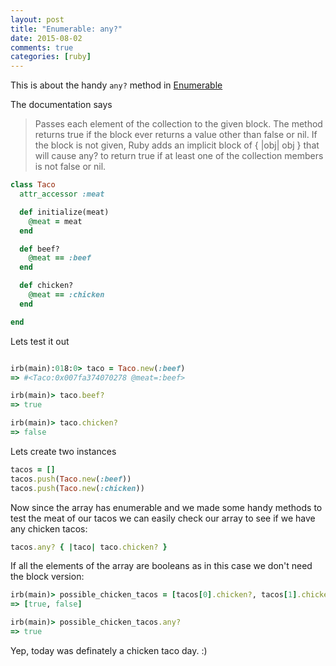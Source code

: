 ```yaml
---
layout: post
title: "Enumerable: any?"
date: 2015-08-02
comments: true
categories: [ruby]
---
```


This is about the handy `any?` method in [Enumerable](http://ruby-doc.org/core-2.2.2/Enumerable.html)

The documentation says

<blockquote>
Passes each element of the collection to the given block. The method returns true if the block ever returns a value other than false or nil. If the block is not given, Ruby adds an implicit block of { |obj| obj } that will cause any? to return true if at least one of the collection members is not false or nil.
</blockquote>


```ruby
class Taco
  attr_accessor :meat

  def initialize(meat)
    @meat = meat
  end

  def beef?
    @meat == :beef
  end

  def chicken?
    @meat == :chicken
  end

end
```

Lets test it out
```ruby

irb(main):018:0> taco = Taco.new(:beef)
=> #<Taco:0x007fa374070278 @meat=:beef>

irb(main)> taco.beef?
=> true

irb(main)> taco.chicken?
=> false
```

Lets create two instances
```ruby
tacos = []
tacos.push(Taco.new(:beef))
tacos.push(Taco.new(:chicken))
```

Now since the array has enumerable and we made some handy methods to test the meat of our tacos we can easily check our array to see if we have any chicken tacos:

```ruby
tacos.any? { |taco| taco.chicken? }
```

If all the elements of the array are booleans as in this case we don't need the block version:

```ruby
irb(main)> possible_chicken_tacos = [tacos[0].chicken?, tacos[1].chicken?]
=> [true, false]

irb(main)> possible_chicken_tacos.any?
=> true
```

Yep, today was definately a chicken taco day. :)
